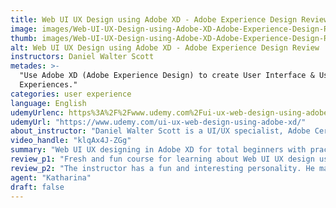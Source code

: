 ```yaml
---
title: Web UI UX Design using Adobe XD - Adobe Experience Design Review
image: images/Web-UI-UX-Design-using-Adobe-XD-Adobe-Experience-Design-Review.jpeg
thumb: images/Web-UI-UX-Design-using-Adobe-XD-Adobe-Experience-Design-Review.jpeg
alt: Web UI UX Design using Adobe XD - Adobe Experience Design Review
instructors: Daniel Walter Scott
metades: >-
  "Use Adobe XD (Adobe Experience Design) to create User Interface & User
  Experiences."
categories: user experience
language: English
udemyUrlenc: https%3A%2F%2Fwww.udemy.com%2Fui-ux-web-design-using-adobe-xd%2F
udemyUrl: "https://www.udemy.com/ui-ux-web-design-using-adobe-xd/"
about_instructor: "Daniel Walter Scott is a UI/UX specialist, Adobe Certified Instructor (ACI), Adobe Certified Expert (ACE) and has completed theADobe Certified Associate Training. He established Build Your Own Laptop in New Zeland, Ireland, and Australia. With more than a decade of experience in teaching and his expertise in media, he now shares his skills in Udemy to give students the best training course that they can have about media."
video_handle: "klqAx4J-ZGg"
summary: "Web UI UX designing in Adobe XD for total beginners with practical examples and great ideas as starting point for the students. Lots of great tips and advice that train the students and provide them with a better workflow."
review_p1: "Fresh and fun course for learning about Web UI UX design using Adobe XD. The instructor shows a lot of his enthusiasm in his lessons. Project exercises and detailed instructions reinforce the lessons for each student. Lots of tips and tricks available for total beginners and also contains mini-tutorials about Photoshop. Really valuable presentation on how to make a nice project and how to make sound decisions. Important pointers are highlighted for the students and the whole process is shown to the students. The information available is easily digestible for the students."
review_p2: "The instructor has a fun and interesting personality. He makes sure to deliver all the information straight to the point without too many unnecessary parts. The course gives the students the confidence to build their own apps and gives them the chance to practice making mockup apps.The whole program has clear objectives and taught the students how to make a low-fi and hi-fi wireframes and prototyping. Students are given new ideas for the initial design and gave a lot of other inspiration for their work. Total beginners can take this course as instructions are easy to follow with relevant real-life examples. The class gives a really good training of the software and provides the students with a better workflow in Adobe XD."
agent: "Katharina"
draft: false
---
```


